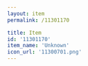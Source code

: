 ```yaml
---
layout: item
permalink: /11301170

title: Item
id: '11301170'
item_name: 'Unknown'
icon_url: '11300701.png'
---
```

